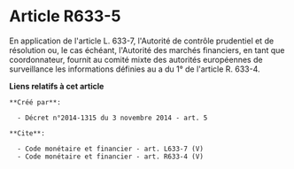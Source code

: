 # Article R633-5

En application de l'article L. 633-7, l'Autorité de contrôle prudentiel et de résolution ou, le cas échéant, l'Autorité des
marchés financiers, en tant que coordonnateur, fournit au comité mixte des autorités européennes de surveillance les
informations définies au a du 1° de l'article R. 633-4.

**Liens relatifs à cet article**

	**Créé par**:

	  - Décret n°2014-1315 du 3 novembre 2014 - art. 5

	**Cite**:

	  - Code monétaire et financier - art. L633-7 (V)
	  - Code monétaire et financier - art. R633-4 (V)
